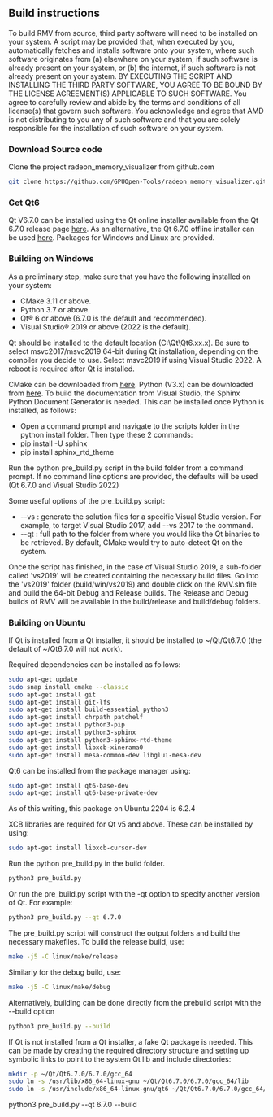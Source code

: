 ## Build instructions

To build RMV from source, third party software will need to be installed on your system.  A script may be provided that, when executed by you, automatically fetches and installs software onto your system, where such software originates from (a) elsewhere on your system, if such software is already present on your system, or (b) the internet, if such software is not already present on your system. BY EXECUTING THE SCRIPT AND INSTALLING THE THIRD PARTY SOFTWARE, YOU AGREE TO BE BOUND BY THE LICENSE AGREEMENT(S) APPLICABLE TO SUCH SOFTWARE. You agree to carefully review and abide by the terms and conditions of all license(s) that govern such software.  You acknowledge and agree that AMD is not distributing to you any of such software and that you are solely responsible for the installation of such software on your system.

### Download Source code

Clone the project radeon_memory_visualizer from github.com
```bash
git clone https://github.com/GPUOpen-Tools/radeon_memory_visualizer.git
```

### Get Qt6
Qt V6.7.0 can be installed using the Qt online installer available from the Qt 6.7.0 release page [here][qt-online].
As an alternative, the Qt 6.7.0 offline installer can be used [here][qt-offline].
Packages for Windows and Linux are provided.

### Building on Windows
As a preliminary step, make sure that you have the following installed on your system:
* CMake 3.11 or above.
* Python 3.7 or above.
* Qt® 6 or above (6.7.0 is the default and recommended).
* Visual Studio® 2019 or above (2022 is the default).

Qt should be installed to the default location (C:\Qt\Qt6.xx.x).
Be sure to select msvc2017/msvc2019 64-bit during Qt installation, depending on the compiler you decide to use.
Select msvc2019 if using Visual Studio 2022.
A reboot is required after Qt is installed.

CMake can be downloaded from [here](https://cmake.org/download/).
Python (V3.x) can be downloaded from [here](https://www.python.org/). To build the documentation from Visual Studio, the Sphinx Python Document Generator is needed.
This can be installed once Python is installed, as follows:
* Open a command prompt and navigate to the scripts folder in the python install folder. Then type these 2 commands:
* pip install -U sphinx
* pip install sphinx_rtd_theme

Run the python pre_build.py script in the build folder from a command prompt. If no command line options are provided, the defaults will be used (Qt 6.7.0 and Visual Studio 2022)

Some useful options of the pre_build.py script:
* --vs <Visual Studio version>: generate the solution files for a specific Visual Studio version. For example, to target Visual Studio 2017, add --vs 2017 to the command.
* --qt <path>: full path to the folder from where you would like the Qt binaries to be retrieved. By default, CMake would try to auto-detect Qt on the system.

Once the script has finished, in the case of Visual Studio 2019, a sub-folder called 'vs2019' will be created containing the necessary build files.
Go into the 'vs2019' folder (build/win/vs2019) and double click on the RMV.sln file and build the 64-bit Debug and Release builds.
The Release and Debug builds of RMV will be available in the build/release and build/debug folders.

### Building on Ubuntu
If Qt is installed from a Qt installer, it should be installed to ~/Qt/Qt6.7.0 (the default of ~/Qt6.7.0 will not work).

Required dependencies can be installed as follows:
```bash
sudo apt-get update
sudo snap install cmake --classic
sudo apt-get install git
sudo apt-get install git-lfs
sudo apt-get install build-essential python3
sudo apt-get install chrpath patchelf
sudo apt-get install python3-pip
sudo apt-get install python3-sphinx
sudo apt-get install python3-sphinx-rtd-theme
sudo apt-get install libxcb-xinerama0
sudo apt-get install mesa-common-dev libglu1-mesa-dev
```

Qt6 can be installed from the package manager using:
```bash
sudo apt-get install qt6-base-dev
sudo apt-get install qt6-base-private-dev
```
As of this writing, this package on Ubuntu 2204 is 6.2.4

XCB libraries are required for Qt v5 and above. These can be installed by using:
```bash
sudo apt-get install libxcb-cursor-dev
```

Run the python pre_build.py in the build folder.
```bash
python3 pre_build.py
```
Or run the pre_build.py script with the -qt option to specify another version of Qt. For example:
```bash
python3 pre_build.py --qt 6.7.0
```
The pre_build.py script will construct the output folders and build the necessary makefiles.
To build the release build, use:
```bash
make -j5 -C linux/make/release
```
Similarly for the debug build, use:
```bash
make -j5 -C linux/make/debug
```
Alternatively, building can be done directly from the prebuild script with the --build option
```bash
python3 pre_build.py --build
```

If Qt is not installed from a Qt installer, a fake Qt package is needed. This can be made by creating the required directory structure
and setting up symbolic links to point to the system Qt lib and include directories:
```bash
mkdir -p ~/Qt/Qt6.7.0/6.7.0/gcc_64
sudo ln -s /usr/lib/x86_64-linux-gnu ~/Qt/Qt6.7.0/6.7.0/gcc_64/lib
sudo ln -s /usr/include/x86_64-linux-gnu/qt6 ~/Qt/Qt6.7.0/6.7.0/gcc_64/include
```
python3 pre_build.py --qt 6.7.0 --build

[qt-online]: https://www.qt.io/blog/qt-6.7-released
[qt-offline]: https://download.qt.io/archive/qt/6.7/6.7.0
